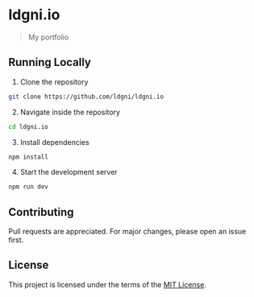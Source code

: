 # ldgni.io

> My portfolio

## Running Locally

1. Clone the repository

```sh
git clone https://github.com/ldgni/ldgni.io
```

2. Navigate inside the repository

```sh
cd ldgni.io
```

3. Install dependencies

```sh
npm install
```

4.  Start the development server

```sh
npm run dev
```

## Contributing

Pull requests are appreciated. For major changes, please open an issue first.

## License

This project is licensed under the terms of the [MIT License](LICENSE).

